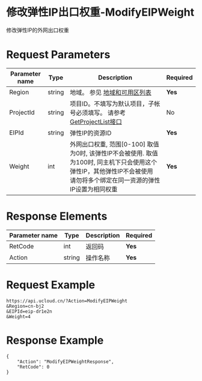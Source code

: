 # 修改弹性IP出口权重-ModifyEIPWeight

修改弹性IP的外网出口权重

# Request Parameters
|Parameter name|Type|Description|Required|
|---|---|---|---|
|Region|string|地域。 参见 [地域和可用区列表](api/summary/regionlist)|**Yes**|
|ProjectId|string|项目ID。不填写为默认项目，子帐号必须填写。 请参考[GetProjectList接口](api/summary/get_project_list)|No|
|EIPId|string|弹性IP的资源ID|**Yes**|
|Weight|int|外网出口权重, 范围[0-100] 取值为0时, 该弹性IP不会被使用. 取值为100时, 同主机下只会使用这个弹性IP，其他弹性IP不会被使用 请勿将多个绑定在同一资源的弹性IP设置为相同权重|**Yes**|

# Response Elements
|Parameter name|Type|Description|Required|
|---|---|---|---|
|RetCode|int|返回码|**Yes**|
|Action|string|操作名称|**Yes**|

# Request Example
```
https://api.ucloud.cn/?Action=ModifyEIPWeight
&Region=cn-bj2
&EIPId=eip-dr1e2n
&Weight=4
```

# Response Example
```
{
    "Action": "ModifyEIPWeightResponse", 
    "RetCode": 0
}
```

